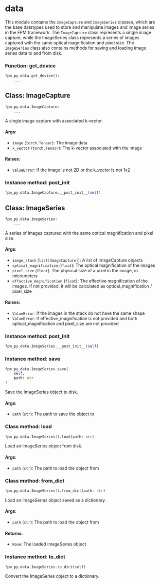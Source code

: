# data

This module contains the `ImageCapture` and `ImageSeries` classes, which are the base datatypes used to store and manipulate images and image series in the FPM framework. The `ImageCapture` class represents a single image capture, while the  ImageSeries  class represents a series of images captured with the same optical magnification and pixel size. The `ImageSeries` class also contains methods for saving and loading image series data to and from disk.

### Function: get_device

```python
fpm_py.data.get_device():
    ...
```



## Class: ImageCapture

```python
fpm_py.data.ImageCapture:
    ...
```

A single image capture with associated k-vector.

#### Args:
- `image` (`torch.Tensor`): The image data
- `k_vector` (`torch.Tensor`): The k-vector associated with the image

#### Raises:
- `ValueError`: If the image is not 2D or the k_vector is not 1x2


### Instance method: __post_init__

```python
fpm_py.data.ImageCapture.__post_init__(self)
```



## Class: ImageSeries

```python
fpm_py.data.ImageSeries:
    ...
```

A series of images captured with the same optical magnification and pixel size.

#### Args:
- `image_stack` (`list[ImageCapture]`): A list of ImageCapture objects
- `optical_magnification` (`float`): The optical magnification of the images
- `pixel_size` (`float`): The physical size of a pixel in the image, in micrometers
- `effective_magnification` (`float`): The effective magnification of the images. If not provided, it will be calculated as optical_magnification / pixel_size

#### Raises:
- `ValueError`: If the images in the stack do not have the same shape
- `ValueError`: If effective_magnification is not provided and both optical_magnification and pixel_size are not provided


### Instance method: __post_init__

```python
fpm_py.data.ImageSeries.__post_init__(self)
```



### Instance method: save

```python
fpm_py.data.ImageSeries.save(
    self,
    path: str
)
```

Save the ImageSeries object to disk.

#### Args:
- `path` (`str`): The path to save the object to


### Class method: load

```python
fpm_py.data.ImageSeries().load(path: str)
```

Load an ImageSeries object from disk.

#### Args:
- `path` (`str`): The path to load the object from


### Class method: from_dict

```python
fpm_py.data.ImageSeries().from_dict(path: str)
```

Load an ImageSeries object saved as a dictionary.

#### Args:
- `path` (`str`): The path to load the object from

#### Returns:
- `None`: The loaded ImageSeries object


### Instance method: to_dict

```python
fpm_py.data.ImageSeries.to_dict(self)
```

Convert the ImageSeries object to a dictionary.

